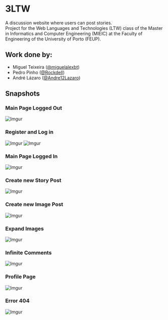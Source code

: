 # 3LTW
A discussion website where users can post stories.   
Project for the Web Languages and Technologies (LTW) class of the Master in Informatics and Computer Engineering (MIEIC) at the Faculty of Engineering of the University of Porto (FEUP).

## Work done by:
- Miguel Teixeira ([@miguelalexbt](https://github.com/miguelalexbt))
- Pedro Pinho ([@Rockdell](https://github.com/Rockdell))
- André Lázaro ([@Andre12Lazaro](https://github.com/Andre12Lazaro))

## Snapshots
### Main Page Logged Out
![Imgur](https://imgur.com/OpgSRmT.png)

### Register and Log in
![Imgur](https://imgur.com/ffIFxfD.png)
![Imgur](https://imgur.com/FfDGIoW.png)

### Main Page Logged In
![Imgur](https://imgur.com/Qs1zldd.png)

### Create new Story Post
![Imgur](https://imgur.com/5XoXNuf.png)

### Create new Image Post
![Imgur](https://imgur.com/fyNSOye.png)

### Expand Images
![Imgur](https://imgur.com/NOa1FxK.png)

### Infinite Comments
![Imgur](https://imgur.com/fza6EgM.png)

### Profile Page
![Imgur](https://imgur.com/u11Fp6f.png)

### Error 404
![Imgur](https://imgur.com/zTE9I2x.png)
